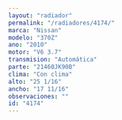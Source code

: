 ```yaml
---
layout: "radiador"
permalink: "/radiadores/4174/"
marca: "Nissan"
modelo: "370Z"
ano: "2010"
motor: "V6 3.7"
transmision: "Automática"
parte: "21460JK90B"
clima: "Con clima"
alto: "25 1/16"
ancho: "17 11/16"
observaciones: ""
id: "4174"
---
```


